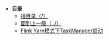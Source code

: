 * **目录**
  * [根目录（/）](/README)
  * [回到上一级（../）](/README.md)
  * [Flink Yarn模式下TaskManager启动](/study/flink/FlinkTaskmanager启动)
